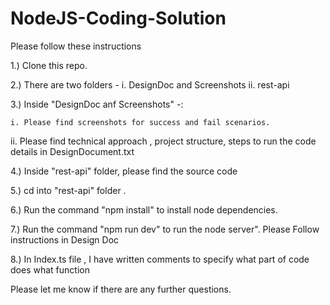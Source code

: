 # NodeJS-Coding-Solution
Please follow these instructions 

1.) Clone this  repo.

2.) There are two folders - 
        i. DesignDoc and Screenshots 
        ii. rest-api 

3.) Inside "DesignDoc anf Screenshots" -:
     
    i. Please find screenshots for success and fail scenarios. 
               
   ii. Please find  technical approach , project structure, steps to run the code details in DesignDocument.txt 


4.) Inside "rest-api" folder, please find the source code 

5.) cd into "rest-api" folder . 

6.) Run the command "npm install" to install node dependencies. 

7.) Run the command "npm run dev" to run the node server". Please Follow instructions in Design Doc


8.) In Index.ts file , I have written comments to specify what part of code does what function 

Please let me know if there are any further questions. 
